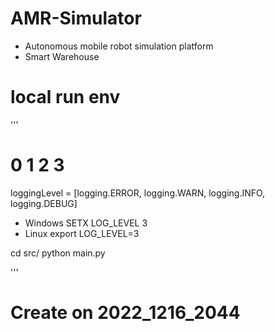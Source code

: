# AMR-Simulator
- Autonomous mobile robot simulation platform
- Smart Warehouse

# local run env
'''
#                    0              1              2            3
loggingLevel = [logging.ERROR, logging.WARN, logging.INFO, logging.DEBUG]
- Windows
SETX LOG_LEVEL 3
- Linux
export LOG_LEVEL=3

cd src/
python main.py

'''
# Create on 2022_1216_2044
